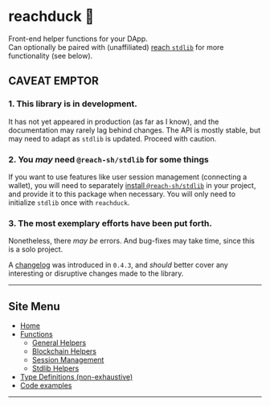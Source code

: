 # reachduck 🦆

Front-end helper functions for your DApp.\
Can optionally be paired with (unaffiliated) [reach `stdlib`](https://www.npmjs.com/package/@reach-sh/stdlib) for more functionality (see below).

## CAVEAT EMPTOR
### 1. This library is in development. 
It has not yet appeared in production (as far as I know), and the documentation may rarely lag behind changes. The API is mostly stable, but may need to adapt as `stdlib` is updated. Proceed with caution. 

### 2. You *may* need `@reach-sh/stdlib` for some things
If you want to use features like user session management (connecting a wallet), you will need to separately [install `@reach-sh/stdlib`](https://www.npmjs.com/package/@reach-sh/stdlib) in your project, and provide it to this package when necessary. You will only need to initialize `stdlib` once with `reachduck`.

### 3. The most exemplary efforts have been put forth. 
Nonetheless, there *may be* errors. And bug-fixes may take time, since this is a solo project.

A [changelog](https://github.com/JACK-COM/reachduck/blob/main/CHANGELOG.md) was introduced in `0.4.3`, and *should* better cover any interesting or disruptive changes made to the library.


---

## Site Menu
* [Home](/index.md)
* [Functions](/methods.md)
  * [General Helpers](./utility_functions.md)
  * [Blockchain Helpers](./blockchain_functions.md)
  * [Session Management](./stdlib_functions.md#session-management)
  * [Stdlib Helpers](./stdlib_functions.md)
* [Type Definitions (non-exhaustive)](/types.md)
* [Code examples](/examples.md)

---
